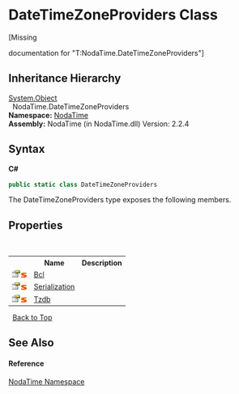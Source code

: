 # DateTimeZoneProviders Class
 

\[Missing <summary> documentation for "T:NodaTime.DateTimeZoneProviders"\]


## Inheritance Hierarchy
<a href="http://msdn2.microsoft.com/en-us/library/e5kfa45b" target="_blank">System.Object</a><br />&nbsp;&nbsp;NodaTime.DateTimeZoneProviders<br />
**Namespace:**&nbsp;<a href="N_NodaTime">NodaTime</a><br />**Assembly:**&nbsp;NodaTime (in NodaTime.dll) Version: 2.2.4

## Syntax

**C#**<br />
``` C#
public static class DateTimeZoneProviders
```

The DateTimeZoneProviders type exposes the following members.


## Properties
&nbsp;<table><tr><th></th><th>Name</th><th>Description</th></tr><tr><td>![Public property](media/pubproperty.gif "Public property")![Static member](media/static.gif "Static member")</td><td><a href="P_NodaTime_DateTimeZoneProviders_Bcl">Bcl</a></td><td /></tr><tr><td>![Public property](media/pubproperty.gif "Public property")![Static member](media/static.gif "Static member")</td><td><a href="P_NodaTime_DateTimeZoneProviders_Serialization">Serialization</a></td><td /></tr><tr><td>![Public property](media/pubproperty.gif "Public property")![Static member](media/static.gif "Static member")</td><td><a href="P_NodaTime_DateTimeZoneProviders_Tzdb">Tzdb</a></td><td /></tr></table>&nbsp;
<a href="#datetimezoneproviders-class">Back to Top</a>

## See Also


#### Reference
<a href="N_NodaTime">NodaTime Namespace</a><br />